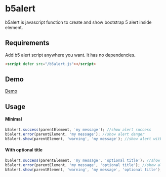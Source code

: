 # b5alert
b5alert is javascript function to create and show bootstrap 5 alert inside element.

## Requirements

Add b5 alert script anywhere you want. It has no dependencies.

```html
<script defer src="/b5alert.js"></script>
```

## Demo
[Demo](https://auct.github.io/b5alert/demo)


## Usage

#### Minimal

```javascript
b5alert.success(parentElement, 'my message'); //show alert success
b5alert.error(parentElement, 'my message'); //show alert danger
b5alert.show(parentElement, 'warning', 'my message'); //show alert with warning/any bootstrap color
```

#### With optional title

```javascript
b5alert.success(parentElement, 'my message', 'optional title'); //show alert success
b5alert.error(parentElement, 'my message', 'optional title'); //show alert danger
b5alert.show(parentElement, 'warning', 'my message', 'optional title'); //show alert with warning/any bootstrap color
```